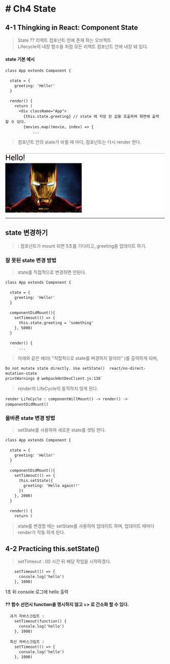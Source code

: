 # # Ch4 State
## 4-1 Thingking in React: Component State

> State ?? 리액트 컴포넌트 안에 존재 하는 오브젝트  
Lifecycle의 내장 함수들 처럼 모든 리액트 컴포넌트 안에 내장 돼 있다.  

#### state 기본 예시
```
class App extends Component {

  state = {
    greeting: 'Hello!'
  }

  render() {
    return (
      <div className="App">
        {this.state.greeting} // state 에 저장 된 값을 호출하여 화면에 출력 할 수 있다.
        {movies.map((movie, index) => {
            ...
```

> 컴포넌트 안의 state가 바뀔 때 마다, 컴포넌트는 다시 render 한다.

![결과물](../../DescImages/ch4-1-001.png)  
  
---

## state 변경하기

> : 컴포넌트가 mount 되면 5초를 기다리고, greeting을 업데이트 하기.

### 잘 못된 state 변경 방법

> state를 직접적으로 변경하면 안된다.  

```
class App extends Component {

  state = {
    greeting: 'Hello!'
  }

  componentDidMount(){
    setTimeout(() => {
      this.state.greeting = 'something'
    }, 5000)
  }

  render() {
      ...
```

> 아래와 같은 에러( "직접적으로 state를 벼경하지 말아라" )를 출력하게 되며,  

```
Do not mutate state directly. Use setState()  react/no-direct-mutation-state
printWarnings @ webpackHotDevClient.js:138`
```

> render의 LifeCycle이 동작하지 않게 된다.  

`render LifeCycle : componentWillMount() -> render() -> componentDidMount()`

### 올바른 state 변경 방법

> setState를 사용하여 새로운 state를 셋팅 한다.

```
class App extends Component {

  state = {
    greeting: 'Hello!'
  }

  componentDidMount(){
    setTimeout(() => {
      this.setState({
        greeting: 'Hello again!!'
      })
    }, 2000)
  }

  render() {
    return (
```

> state를 변경할 때는 setState를 사용하여 업데이트 하며, 업데이트 때마다 render가 작동 하게 된다.


## 4-2 Practicing this.setState()

> setTimeout : 00 시간 뒤 해당 작업을 시작하겠다.  

```
    setTimeout(() => {
      console.log('hello')
    }, 1000)
```
1초 뒤 console 로그에 hello 출력

#### ?? 함수 선언시 function을 명시하지 않고 => 로 간소화 할 수 있다.
```
  과거 자바스크립트 :
    setTimeout(function() {
      console.log('hello')
    }, 1000)
    
  최신 자바스크립트 :
    setTimeout(() => {
      console.log('hello')
    }, 1000)
```

